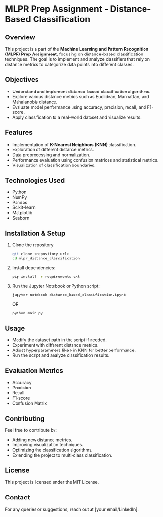 # MLPR Prep Assignment - Distance-Based Classification

## Overview
This project is a part of the **Machine Learning and Pattern Recognition (MLPR) Prep Assignment**, focusing on distance-based classification techniques. The goal is to implement and analyze classifiers that rely on distance metrics to categorize data points into different classes.

## Objectives
- Understand and implement distance-based classification algorithms.
- Explore various distance metrics such as Euclidean, Manhattan, and Mahalanobis distance.
- Evaluate model performance using accuracy, precision, recall, and F1-score.
- Apply classification to a real-world dataset and visualize results.

## Features
- Implementation of **K-Nearest Neighbors (KNN)** classification.
- Exploration of different distance metrics.
- Data preprocessing and normalization.
- Performance evaluation using confusion matrices and statistical metrics.
- Visualization of classification boundaries.

## Technologies Used
- Python
- NumPy
- Pandas
- Scikit-learn
- Matplotlib
- Seaborn

## Installation & Setup
1. Clone the repository:
   ```bash
   git clone <repository_url>
   cd mlpr_distance_classification
   ```
2. Install dependencies:
   ```bash
   pip install -r requirements.txt
   ```
3. Run the Jupyter Notebook or Python script:
   ```bash
   jupyter notebook distance_based_classification.ipynb
   ```
   OR
   ```bash
   python main.py
   ```

## Usage
- Modify the dataset path in the script if needed.
- Experiment with different distance metrics.
- Adjust hyperparameters like `k` in KNN for better performance.
- Run the script and analyze classification results.

## Evaluation Metrics
- Accuracy
- Precision
- Recall
- F1-score
- Confusion Matrix

## Contributing
Feel free to contribute by:
- Adding new distance metrics.
- Improving visualization techniques.
- Optimizing the classification algorithms.
- Extending the project to multi-class classification.

## License
This project is licensed under the MIT License.

## Contact
For any queries or suggestions, reach out at [your email/LinkedIn].

